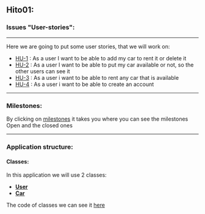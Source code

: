 ## Hito01:  
###  Issues "User-stories": 
---  
Here we are going to put some user stories, that we will work on:

- [HU-1](https://github.com/Ilyas-ZG/Cloud-Computing-2324/issues/3) : As a user I want to be able to add my car to rent it or delete it
- [HU-2](https://github.com/Ilyas-ZG/Cloud-Computing-2324/issues/4) : As a user I want to be able to put my car available or not, so the other users can see it
- [HU-3](https://github.com/Ilyas-ZG/Cloud-Computing-2324/issues/5) : As a user i want to be able to rent any car that is available
- [HU-4](https://github.com/Ilyas-ZG/Cloud-Computing-2324/issues/6) : As a user i want to be able to create an account

***
###  Milestones: 
By clicking on [milestones](https://github.com/Ilyas-ZG/Cloud-Computing-2324/milestones) it takes you where you can see the milestones Open and the closed ones

---
### Application structure:
#### Classes:  

In this application we will use 2 classes: 
- **[User](https://github.com/Ilyas-ZG/Cloud-Computing-2324/blob/main/RentMe/models/User.js)**  
- **[Car](https://github.com/Ilyas-ZG/Cloud-Computing-2324/blob/main/RentMe/models/Car.js)**

The code of classes we can see it [here](https://github.com/Ilyas-ZG/Cloud-Computing-2324/tree/main/RentMe/models)



